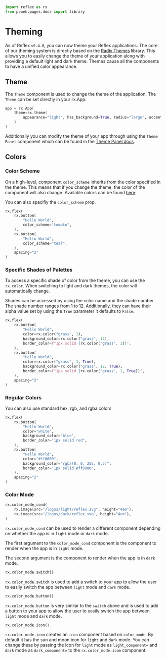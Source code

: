 ```python exec
import reflex as rx
from pcweb.pages.docs import library
```

# Theming

As of Reflex `v0.4.0`, you can now theme your Reflex applications. The core of our theming system is directly based on the [Radix Themes](https://www.radix-ui.com) library. This allows you to easily change the theme of your application along with providing a default light and dark theme. Themes cause all the components to have a unified color appearance.

## Theme

The `Theme` component is used to change the theme of the application. The `Theme` can be set directly in your rx.App.

```python
app = rx.App(
    theme=rx.theme(
        appearance="light", has_background=True, radius="large", accent_color="teal"
    )
)
```

Additionally you can modify the theme of your app through using the `Theme Panel` component which can be found in the [Theme Panel docs]({library.theming.theme_panel.path}).

## Colors

### Color Scheme

On a high-level, component `color_scheme` inherits from the color specified in the theme. This means that if you change the theme, the color of the component will also change. Available colors can be found [here](https://www.radix-ui.com/colors).

You can also specifiy the `color_scheme` prop.

```python demo
rx.flex(
    rx.button(
        "Hello World",
        color_scheme="tomato",
    ),
    rx.button(
        "Hello World",
        color_scheme="teal",
    ),
    spacing="2"
)
```

### Specific Shades of Palettes

To access a specific shade of color from the theme, you can use the `rx.color`. When switching to light and dark themes, the color will automatically change.

Shades can be accessed by using the color name and the shade number. The shade number ranges from 1 to 12. Additionally, they can have their alpha value set by using the `True` parameter it defaults to `False`.

```python demo
rx.flex(
    rx.button(
        "Hello World",
        color=rx.color("grass", 1),
        background_color=rx.color("grass", 12),
        border_color=f"1px solid {rx.color('grass', 1)}",
    ),
    rx.button(
        "Hello World",
        color=rx.color("grass", 1, True),
        background_color=rx.color("grass", 12, True),
        border_color=f"1px solid {rx.color('grass', 1, True)}",
    ),
    spacing="2"
)
```

### Regular Colors

You can also use standard hex, rgb, and rgba colors.

```python demo
rx.flex(
    rx.button(
        "Hello World",
        color="white",
        background_color="blue",
        border_color="1px solid red",
    ),
    rx.button(
        "Hello World",
        color="#ff0000",
        background_color="rgba(0, 0, 255, 0.5)",
        border_color="1px solid #ff0000",
    ),
    spacing="2"
)
```

### Color Mode

```python
rx.color_mode_cond(
    rx.image(src="/logos/light/reflex.svg", height="4em"),
    rx.image(src="/logos/dark/reflex.svg", height="4em"),
)
```

`rx.color_mode_cond` can be used to render a different component depending on whether the app is in `light` mode or `dark` mode. 

The first argument to the `color_mode_cond` component is the component to render when the app is in `light` mode. 

The second argument is the component to render when the app is in `dark` mode.


```python
rx.color_mode.switch()
```

`rx.color_mode.switch` is used to add a switch to your app to allow the user to easily switch the app between `light` mode and `dark` mode.


```python
rx.color_mode.button()
```

`rx.color_mode.button` is very similar to the `switch` above and is used to add a button to your app to allow the user to easily switch the app between `light` mode and `dark` mode.


```python
rx.color_mode.icon()
```

`rx.color_mode.icon` creates an `icon` component based on `color_mode`. By default it has the sun and moon icon for `light` and `dark` mode. You can change these by passing the icon for `light` mode as `light_component=` and `dark` mode as `dark_component=` to the `rx.color_mode.icon` component.